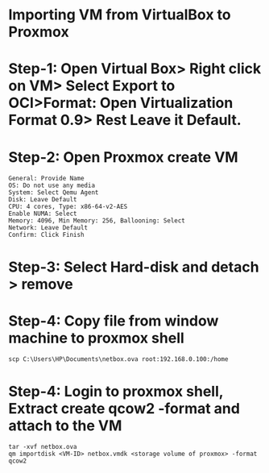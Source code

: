 # Importing VM from VirtualBox to Proxmox
# Step-1: Open Virtual Box> Right click on VM> Select Export to OCI>**Format: Open Virtualization Format 0.9**> Rest Leave it Default.

# Step-2: Open Proxmox create VM
```
General: Provide Name
OS: Do not use any media
System: Select Qemu Agent
Disk: Leave Default
CPU: 4 cores, Type: x86-64-v2-AES
Enable NUMA: Select
Memory: 4096, Min Memory: 256, Ballooning: Select
Network: Leave Default
Confirm: Click Finish
```
# Step-3: Select Hard-disk and detach > remove

# Step-4: Copy file from window machine to proxmox shell
```
scp C:\Users\HP\Documents\netbox.ova root:192.168.0.100:/home
```
# Step-4: Login to proxmox shell, Extract create qcow2 -format and attach to the VM
```
tar -xvf netbox.ova
qm importdisk <VM-ID> netbox.vmdk <storage volume of proxmox> -format qcow2
```
